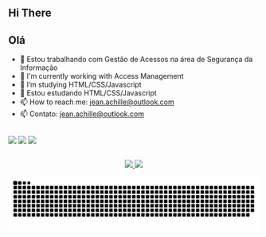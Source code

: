 ## Hi There
## Olá

- 🔭 Estou trabalhando com Gestão de Acessos na área de Segurança da Informação
- 🔭 I'm currently working with Access Management
- 🌱 I’m studying HTML/CSS/Javascript 
- 🌱 Estou estudando HTML/CSS/Javascript
- 📫 How to reach me: jean.achille@outlook.com
- 📫 Contato: jean.achille@outlook.com

##

<div style="display: inline_block">
  <img src="https://cdn.jsdelivr.net/gh/devicons/devicon/icons/html5/html5-original.svg" height="40"3/>
  <img src="https://cdn.jsdelivr.net/gh/devicons/devicon/icons/css3/css3-plain-wordmark.svg" height="40"3/>
  <img src="https://cdn.jsdelivr.net/gh/devicons/devicon/icons/javascript/javascript-plain.svg" height="40"3/>
</div>

##

<div align="center">
  <a href="https://github.com/jeanachillesgc">
  <img height="180em" src="https://github-readme-stats.vercel.app/api?username=jeanachillesgc&show_icons=true&theme=dracula&include_all_commits=true&count_private=true"/>
  <img height="180em" src="https://github-readme-stats.vercel.app/api/top-langs/?username=jeanachillesgc&layout=compact&langs_count=7&theme=dracula"/>
</div>
  
![Snake animation](https://github.com/jeanachillesgc/jeanachillesgc/blob/output/github-contribution-grid-snake.svg)
